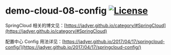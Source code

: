 # demo-cloud-08-config [![License](https://img.shields.io/hexpm/l/plug.svg)](https://github.com/v5java/demo-cloud-08-config/blob/master/LICENSE)

SpringCloud 相关的博文见：[https://jadyer.github.io/category/#SpringCloud](https://jadyer.github.io/category/#SpringCloud)

配置中心 Config 用法详见：[https://jadyer.github.io/2017/04/17/springcloud-config/](https://jadyer.github.io/2017/04/17/springcloud-config/)